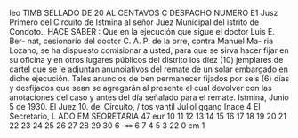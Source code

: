 leo
TIMB
SELLADO
DE
20
AL
CENTAVOS
C
DESPACHO NUMERO
E1 Jusz Primero del Circuito de Istmina al señor
Juez Municipal del istrito de Condoto..
HACE SABER :
Que en la ejecución que sigue el doctor Luis E. Ber-
nat, cesionario del doctor C. A. P. de la orre, contra Manuel Ma-
ria Lozano, se ha dispuesto comisionar a usted, para que se sirva
hacer fijar en su oficina y en otros lugares públicos del distrito
los diez (10) jemplares de cartel que se le adjuntan anunoiativos
del remate de un solar embargado en diche ejecución. Tales anuncios
de ben permanecer fijados por seis (6) días y desfijados que sean
se agregarán al presente el cual devolver con las anotaciones del
caso y antes del día señalado para el remate.
Istmina, Junio 5 de 1930.
El Juez 10. del Circuito, /
tos vantil
Juliol ggang
Inace
4
El Secretario,
L
ADO
EM
SEORETARIA
47
eur
10 11 12 13 14 15 16 17 18 19 20 21 22 23 24 25 26 27 28 29 30
6
-∞
6 7
4 5
3
22
0 cm 1